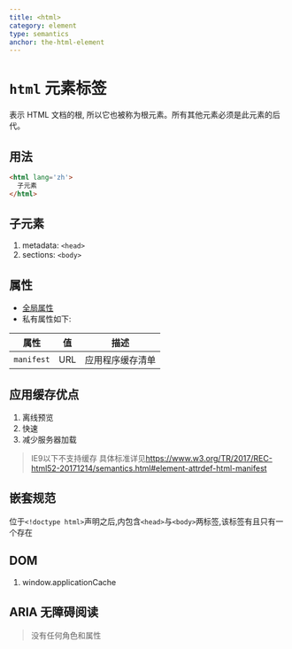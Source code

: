 ```yaml
---
title: <html>
category: element
type: semantics
anchor: the-html-element
---
```


# `html` 元素标签

表示 HTML 文档的根, 所以它也被称为根元素。所有其他元素必须是此元素的后代。

## 用法

```html
<html lang='zh'>
  子元素
</html>
```

## 子元素

1. metadata: `<head>`
1. sections: `<body>`

## 属性

* [全局属性](/front-end/HTML/attribute#anchor-全局属性)
* 私有属性如下:

| 属性 | 值 | 描述 |
| --- | --- | --- |
| `manifest` | URL | 应用程序缓存清单 |

## 应用缓存优点

1. 离线预览
1. 快速
1. 减少服务器加载

> IE9以下不支持缓存 具体标准详见<https://www.w3.org/TR/2017/REC-html52-20171214/semantics.html#element-attrdef-html-manifest>

## 嵌套规范

位于`<!doctype html>`声明之后,内包含`<head>`与`<body>`两标签,该标签有且只有一个存在

## DOM

1. window.applicationCache

## ARIA 无障碍阅读

>没有任何角色和属性
